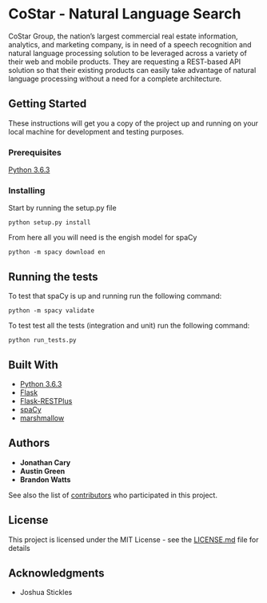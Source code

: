 # CoStar - Natural Language Search

CoStar Group, the nation’s largest commercial real estate information, analytics, and
marketing company, is in need of a speech recognition and natural language processing solution to be leveraged across a variety of their web and mobile products. They are requesting a REST-based API solution so that their existing products can easily take advantage of natural language processing without a need for a complete architecture.

## Getting Started

These instructions will get you a copy of the project up and running on your local machine for development and testing purposes.

### Prerequisites

[Python 3.6.3](https://www.python.org/downloads/)

### Installing

Start by running the setup.py file

```
python setup.py install
```

From here all you will need is the engish model for spaCy

```
python -m spacy download en
```

## Running the tests

To test that spaCy is up and running run the following command:

```
python -m spacy validate
```

To test test all the tests (integration and unit) run the following command:

```
python run_tests.py
```

## Built With

* [Python 3.6.3](https://www.python.org/downloads/)
* [Flask](http://flask.pocoo.org/)
* [Flask-RESTPlus](https://flask-restplus.readthedocs.io/en/stable/)
* [spaCy](https://spacy.io/)
* [marshmallow](https://marshmallow.readthedocs.io/en/latest/#)

## Authors

* **Jonathan Cary**
* **Austin Green**
* **Brandon Watts**

See also the list of [contributors](https://github.com/brandonwatts/Capstone/graphs/contributors) who participated in this project.

## License

This project is licensed under the MIT License - see the [LICENSE.md](https://github.com/brandonwatts/Capstone/blob/master/LICENSE) file for details

## Acknowledgments

* Joshua Stickles
